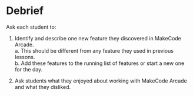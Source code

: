 # Debrief
Ask each student to:
1. Identify and describe one new feature they discovered in MakeCode Arcade.\
a. This should be different from any feature they used in previous lessons.\
b. Add these features to the running list of features or start a new one for the day.

2. Ask students what they enjoyed about working with MakeCode Arcade and what they disliked.

